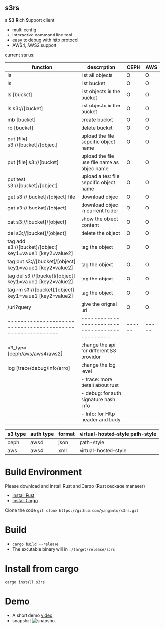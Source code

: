 s3rs 
---
a **S3** **R**ich **S**upport client
- multi config
- interactive command line tool
- easy to debug with http protocol
- AWS4, AWS2 support

current status:  

| function                                                 | descrrption                                 | CEPH | AWS |
|----------------------------------------------------------|---------------------------------------------|------|-----|
| la                                                       | list all objects                            | O    | O   |
| ls                                                       | list bucket                                 | O    | O   |
| ls [bucket]                                              | list objects in the bucket                  | O    | O   |
| ls s3://[bucket]                                         | list objects in the bucket                  | O    | O   |
| mb [bucket]                                              | create bucket                               | O    | O   |
| rb [bucket]                                              | delete bucket                               | O    | O   |
| put [file] s3://[bucket]/[object]                        | upload the file sepcific object name        | O    | O   |
| put [file] s3://[bucket]                                 | upload the file use file name as objec name | O    | O   |
| put test s3://[bucket]/[object]                          | upload a test file sepcific object name     | O    | O   |
| get s3://[bucket]/[object] file                          | download objec                              | O    | O   |
| get s3://[bucket]/[object]                               | download objec in current folder            | O    | O   |
| cat s3://[bucket]/[object]                               | show the object content                     | O    | O   |
| del s3://[bucket]/[object]                               | delete the object                           | O    | O   |
| tag add s3://[bucket]/[object] key1=value1 [key2=value2] | tag the object                              | O    | O   |
| tag put s3://[bucket]/[object] key1=value1 [key2=value2] | tag the object                              | O    | O   |
| tag del s3://[bucket]/[object] key1=value1 [key2=value2] | tag the object                              | O    | O   |
| tag rm  s3://[bucket]/[object] key1=value1 [key2=value2] | tag the object                              | O    | O   |
| /uri?query                                               | give the orignal url                        | O    | O   |
|----------------------------------------------------------|---------------------------------------------|------|-----|
| s3\_type [ceph/aws/aws4/aws2]                            | change the api for different S3 providor    |      |     |
| log [trace/debug/info/erro]                              | change the log level                        |      |     |
|                                                          | - trace: more detail about rust             |      |     |
|                                                          | - debug: for auth signature hash info       |      |     |
|                                                          | - Info: for Http header and body            |      |     |

| s3 type | auth type | format | virtual-hosted–style path-style |
|---------|-----------|--------|---------------------------------|
| ceph    | aws4      | json   | path-style                      |
| aws     | aws4      | xml    | virtual-hosted–style            |



# Build Environment
Please download and install Rust and Cargo (Rust package manager)
- [Install Rust](https://www.rust-lang.org/en-US/install.html)
- [Install Cargo](https://crates.io/)

Clone the code
`git clone https://github.com/yanganto/s3rs.git`

# Build
- `cargo build --release`
- The excutable binary will in `./target/release/s3rs`

# Install from cargo
`cargo install s3rs`

# Demo
- A short demo [video](https://youtu.be/DnWQbDmBFpg)
- snapshot
![snapshot](https://raw.githubusercontent.com/yanganto/s3rs/master/example.png)

